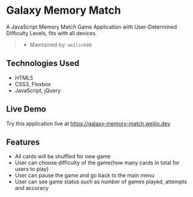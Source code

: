 # Galaxy Memory Match

A JavaScript Memory Match Game Application with User-Determined Difficulty Levels, fits with all devices.

> - Maintained by: `weilinh98`

## Technologies Used

 - HTML5
 - CSS3, Flexbox
 - JavaScript, jQuery

## Live Demo

Try this application live at https://galaxy-memory-match.weilin.dev

## Features
 - All cards will be shuffled for new game
 - User can choose difficulty of the game(how many cards in total for users to play)
 - User can pause the game and go back to the main menu
 - User can see game status such as number of games played, attempts and accuracy
